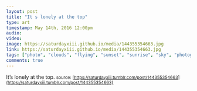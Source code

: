 ```yaml
---
layout: post
title: "It s lonely at the top"
type: art
timestamp: May 14th, 2016 12:00pm
audio: 
video: 
image: https://saturdayxiii.github.io/media/144355354663.jpg
link: https://saturdayxiii.github.io/media/144355354663.jpg
tags: ["photo", "clouds", "flying", "sunset", "sunrise", "sky", "photography", "art"]
comments: true
---
```

It’s lonely at the top.
<small>source: [https://saturdayxiii.tumblr.com/post/144355354663](https://saturdayxiii.tumblr.com/post/144355354663)</small>